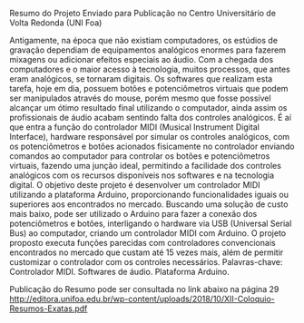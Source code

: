 Resumo do Projeto Enviado para Publicação no Centro Universitário de Volta Redonda (UNI Foa)

Antigamente, na época que não existiam computadores, os estúdios de gravação
dependiam de equipamentos analógicos enormes para fazerem mixagens ou
adicionar efeitos especiais ao áudio. Com a chegada dos computadores e o maior
acesso à tecnologia, muitos processos, que antes eram analógicos, se tornaram
digitais. Os softwares que realizam esta tarefa, hoje em dia, possuem botões e
potenciômetros virtuais que podem ser manipulados através do mouse, porém
mesmo que fosse possível alcançar um ótimo resultado final utilizando o
computador, ainda assim os profissionais de áudio acabam sentindo falta dos
controles analógicos. É aí que entra a função do controlador MIDI (Musical
Instrument Digital Interface), hardware responsável por simular os controles
analógicos, com os potenciômetros e botões acionados fisicamente no controlador
enviando comandos ao computador para controlar os botões e potenciômetros
virtuais, fazendo uma junção ideal, permitindo a facilidade dos controles analógicos
com os recursos disponíveis nos softwares e na tecnologia digital. O objetivo deste
projeto é desenvolver um controlador MIDI utilizando a plataforma Arduino,
proporcionando funcionalidades iguais ou superiores aos encontrados no mercado.
Buscando uma solução de custo mais baixo, pode ser utilizado o Arduino para fazer
a conexão dos potenciômetros e botões, interligando o hardware via USB (Universal
Serial Bus) ao computador, criando um controlador MIDI com Arduino. O projeto
proposto executa funções parecidas com controladores convencionais encontrados
no mercado que custam até 15 vezes mais, além de permitir customizar o
controlador com os controles necessários.
Palavras-chave: Controlador MIDI. Softwares de áudio. Plataforma Arduino.

Publicação do Resumo pode ser consultada no link abaixo na página 29
http://editora.unifoa.edu.br/wp-content/uploads/2018/10/XII-Coloquio-Resumos-Exatas.pdf
